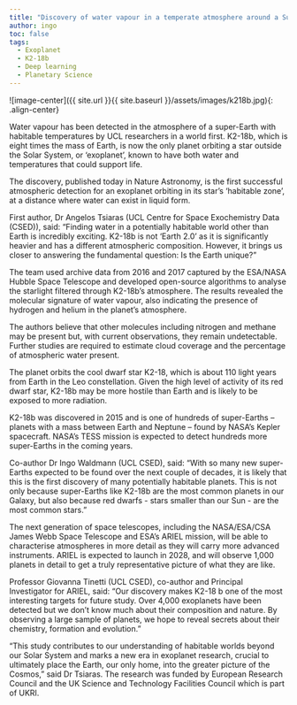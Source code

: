 ```yaml
---
title: "Discovery of water vapour in a temperate atmosphere around a Super-Earth"
author: ingo
toc: false
tags:
  - Exoplanet
  - K2-18b
  - Deep learning
  - Planetary Science
---
```


![image-center]({{ site.url }}{{ site.baseurl }}/assets/images/k218b.jpg){: .align-center}

Water vapour has been detected in the atmosphere of a super-Earth with habitable temperatures by UCL researchers in a world first.
K2-18b, which is eight times the mass of Earth, is now the only planet orbiting a star outside the Solar System, or ‘exoplanet’, known to have both water and temperatures that could support life.

The discovery, published today in Nature Astronomy, is the first successful atmospheric detection for an exoplanet orbiting in its star’s ‘habitable zone’, at a distance where water can exist in liquid form.

First author, Dr Angelos Tsiaras (UCL Centre for Space Exochemistry Data (CSED)), said: “Finding water in a potentially habitable world other than Earth is incredibly exciting. K2-18b is not ‘Earth 2.0’ as it is significantly heavier and has a different atmospheric composition. However, it brings us closer to answering the fundamental question: Is the Earth unique?”

The team used archive data from 2016 and 2017 captured by the ESA/NASA Hubble Space Telescope and developed open-source algorithms to analyse the starlight filtered through K2-18b’s atmosphere. The results revealed the molecular signature of water vapour, also indicating the presence of hydrogen and helium in the planet’s atmosphere.

The authors believe that other molecules including nitrogen and methane may be present but, with current observations, they remain undetectable. Further studies are required to estimate cloud coverage and the percentage of atmospheric water present.

The planet orbits the cool dwarf star K2-18, which is about 110 light years from Earth in the Leo constellation. Given the high level of activity of its red dwarf star, K2-18b may be more hostile than Earth and is likely to be exposed to more radiation.

K2-18b was discovered in 2015 and is one of hundreds of super-Earths – planets with a mass between Earth and Neptune – found by NASA’s Kepler spacecraft. NASA’s TESS mission is expected to detect hundreds more super-Earths in the coming years.

Co-author Dr Ingo Waldmann (UCL CSED), said: “With so many new super-Earths expected to be found over the next couple of decades, it is likely that this is the first discovery of many potentially habitable planets. This is not only because super-Earths like K2-18b are the most common planets in our Galaxy, but also because red dwarfs - stars smaller than our Sun - are the most common stars.”

The next generation of space telescopes, including the NASA/ESA/CSA James Webb Space Telescope and ESA’s ARIEL mission, will be able to characterise atmospheres in more detail as they will carry more advanced instruments. ARIEL is expected to launch in 2028, and will observe 1,000 planets in detail to get a truly representative picture of what they are like.

Professor Giovanna Tinetti (UCL CSED), co-author and Principal Investigator for ARIEL, said: “Our discovery makes K2-18 b one of the most interesting targets for future study. Over 4,000 exoplanets have been detected but we don’t know much about their composition and nature. By observing a large sample of planets, we hope to reveal secrets about their chemistry, formation and evolution.”

 “This study contributes to our understanding of habitable worlds beyond our Solar System and marks a new era in exoplanet research, crucial to ultimately place the Earth, our only home, into the greater picture of the Cosmos,” said Dr Tsiaras.
The research was funded by European Research Council and the UK Science and Technology Facilities Council which is part of UKRI.
